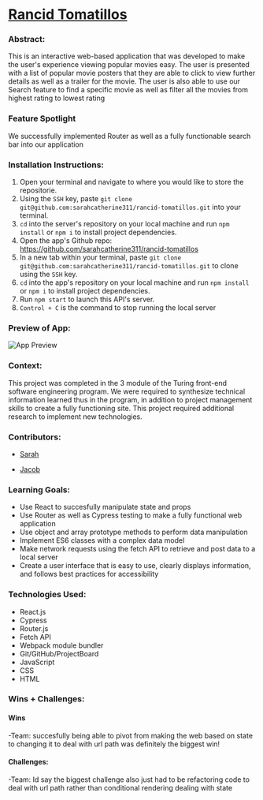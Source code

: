 # [Rancid Tomatillos](https://github.com/sarahcatherine311/rancid-tomatillos)


### Abstract:
This is an interactive web-based application that was developed to make the user's experience viewing popular movies easy. The user is presented with a list of popular movie posters that they are able to click to view further details as well as a trailer for the movie. The user is also able to use our Search feature to find a specific movie as well as filter all the movies from highest rating to lowest rating


### Feature Spotlight
We successfully implemented Router as well as a fully functionable search bar into our application


### Installation Instructions:

1. Open your terminal and navigate to where you would like to store the repositorie. 
3. Using the `SSH` key, paste `git clone git@github.com:sarahcatherine311/rancid-tomatillos.git` into your terminal.
4. `cd` into the server's repository on your local machine and run `npm install` or `npm i` to install project dependencies.
6. Open the app's Github repo: https://github.com/sarahcatherine311/rancid-tomatillos
7. In a new tab within your terminal, paste `git clone git@github.com:sarahcatherine311/rancid-tomatillos.git` to clone using the `SSH` key. 
8. `cd` into the app's repository on your local machine and run `npm install` or `npm i` to install project dependencies.
9. Run `npm start` to launch this API's server.
11. `Control + C` is the command to stop running the local server


### Preview of App:

![App Preview](["https://imgflip.com/gif/7mmt2i"](https://imgflip.com/embed/7mmt2i))

### Context:


This project was completed in the 3 module of the Turing front-end software engineering program. We were required to synthesize technical information learned thus in the program, in addition to project management skills to create a fully functioning site. This project required additional research to implement new technologies.


### Contributors:

- [Sarah](https://github.com/sarahcatherine311)


- [Jacob](https://github.com/JacobMacFarlane)


### Learning Goals:

- Use React to succesfully manipulate state and props
- Use Router as well as Cypress testing to make a fully functional web application
- Use object and array prototype methods to perform data manipulation
- Implement ES6 classes with a complex data model
- Make network requests using the fetch API to retrieve and post data to a local server
- Create a user interface that is easy to use, clearly displays information, and follows best practices for accessibility


### Technologies Used:
- React.js
- Cypress
- Router.js
- Fetch API
- Webpack module bundler
- Git/GitHub/ProjectBoard
- JavaScript
- CSS
- HTML


### Wins + Challenges:


#### Wins

-Team: succesfully being able to pivot from making the web based on state to changing it to deal with url path was definitely the biggest win!

#### Challenges:

-Team: Id say the biggest challenge also just had to be refactoring code to deal with url path rather than conditional rendering dealing with state
